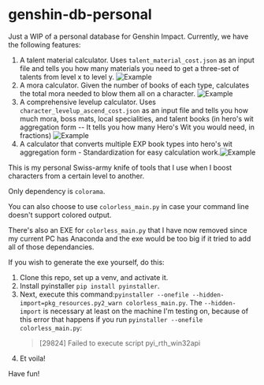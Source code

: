 # genshin-db-personal

Just a WIP of a personal database for Genshin Impact.
Currently, we have the following features:

1. A talent material calculator. Uses `talent_material_cost.json` as an input file and tells you how many materials you need to get a three-set of talents from level x to level y. ![Example](https://media.discordapp.net/attachments/780657122589278239/859620593095933952/exper1.png)
2. A mora calculator. Given the number of books of each type, calculates the total mora needed to blow them all on a character. ![Example](https://media.discordapp.net/attachments/780657122589278239/859620596639072256/exper2.png)
3. A comprehensive levelup calculator. Uses `character_levelup_ascend_cost.json` as an input file and tells you how much mora, boss mats, local specialities, and talent books (in hero's wit aggregation form -- It tells you how many Hero's Wit you would need, in fractions) ![Example](https://cdn.discordapp.com/attachments/780657122589278239/859620597931311134/exper3.png)
4. A calculator that converts multiple EXP book types into hero's wit aggregation form - Standardization for easy calculation work.![Example](https://cdn.discordapp.com/attachments/780657122589278239/859620598124511253/exper4.png)

This is my personal Swiss-army knife of tools that I use when I boost characters from a certain level to another.

Only dependency is `colorama`.

You can also choose to use `colorless_main.py` in case your command line doesn't support colored output.

There's also an EXE for `colorless_main.py` that I have now removed since my current PC has Anaconda and the exe would be too big if it tried to add all of those dependancies.

If you wish to generate the exe yourself, do this:

1. Clone this repo, set up a venv, and activate it.
2. Install pyinstaller `pip install pyinstaller`.
3. Next, execute this command:`pyinstaller --onefile --hidden-import=pkg_resources.py2_warn colorless_main.py`. The `--hidden-import` is necessary at least on the machine I'm testing on, because of this error that happens if you run `pyinstaller --onefile colorless_main.py`:
   > [29824] Failed to execute script pyi_rth_win32api
4. Et voila!

Have fun!
